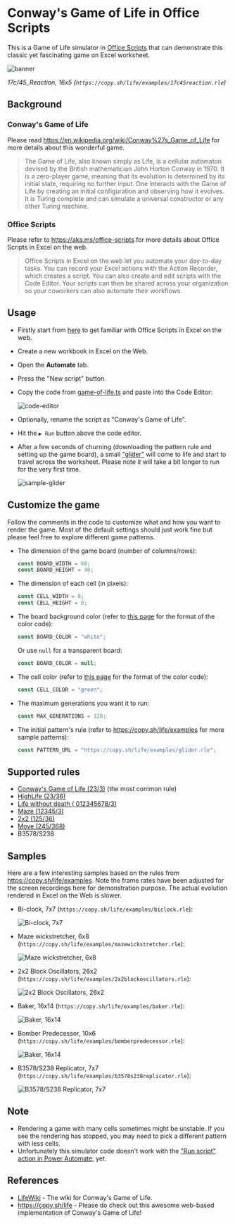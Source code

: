 # Conway's Game of Life in Office Scripts

This is a Game of Life simulator in [Office Scripts](https://aka.ms/office-scripts) that can demonstrate this classic yet fascinating game on Excel worksheet.

![banner](images/sample-reaction.gif)

*17c/45_Reaction, 16x5 (`https://copy.sh/life/examples/17c45reaction.rle`)*

## Background

### Conway's Game of Life

Please read <https://en.wikipedia.org/wiki/Conway%27s_Game_of_Life> for more details about this wonderful game.

> The Game of Life, also known simply as Life, is a cellular automaton devised by the British mathematician John Horton Conway in 1970. It is a zero-player game, meaning that its evolution is determined by its initial state, requiring no further input. One interacts with the Game of Life by creating an initial configuration and observing how it evolves. It is Turing complete and can simulate a universal constructor or any other Turing machine.

### Office Scripts

Please refer to <https://aka.ms/office-scripts> for more details about Office Scripts in Excel on the web.

> Office Scripts in Excel on the web let you automate your day-to-day tasks. You can record your Excel actions with the Action Recorder, which creates a script. You can also create and edit scripts with the Code Editor. Your scripts can then be shared across your organization so your coworkers can also automate their workflows.

## Usage

- Firstly start from [here](https://aka.ms/office-scripts) to get familiar with Office Scripts in Excel on the web.

- Create a new workbook in Excel on the Web.

- Open the **Automate** tab.

- Press the "New script" button.

- Copy the code from [game-of-life.ts](https://raw.githubusercontent.com/yutao-huang/office-scripts-conway-game-of-life/master/src/game-of-life.ts) and paste into the Code Editor:

  ![code-editor](images/code-editor.png)

- Optionally, rename the script as "Conway's Game of Life".
- Hit the `▶ Run` button above the code editor.
- After a few seconds of churning (downloading the pattern rule and setting up the game board), a small ["glider"](https://www.conwaylife.com/wiki/Glider) will come to life and start to travel across the worksheet. Please note it will take a bit longer to run for the very first time.

  ![sample-glider](images/sample-glider.gif)

## Customize the game

Follow the comments in the code to customize what and how you want to render the game. Most of the default settings should just work fine but please feel free to explore different game patterns.

- The dimension of the game board (number of columns/rows):

  ```typescript
  const BOARD_WIDTH = 60;
  const BOARD_HEIGHT = 40;
  ```

- The dimension of each cell (in pixels):

  ```typescript
  const CELL_WIDTH = 8;
  const CELL_HEIGHT = 8;
  ```

- The board background color (refer to [this page](https://docs.microsoft.com/en-us/javascript/api/office-scripts/excelscript/excelscript.rangefill?view=office-scripts#setColor_color_) for the format of the color code):

  ```typescript
  const BOARD_COLOR = "white";
  ```

  Or use `null` for a transparent board:

  ```typescript
  const BOARD_COLOR = null;
  ```

- The cell color (refer to [this page](https://docs.microsoft.com/en-us/javascript/api/office-scripts/excelscript/excelscript.rangefill?view=office-scripts#setColor_color_) for the format of the color code):

  ```typescript
  const CELL_COLOR = "green";
  ```

- The maximum generations you want it to run:

  ```typescript
  const MAX_GENERATIONS = 120;
  ```

- The initial pattern's rule (refer to <https://copy.sh/life/examples> for more sample patterns):

  ```typescript
  const PATTERN_URL = "https://copy.sh/life/examples/glider.rle";
  ```

## Supported rules

- [Conway's Game of Life (23/3)](https://www.conwaylife.com/wiki/Conway%27s_Game_of_Life) (the most common rule)
- [HighLife (23/36)](https://www.conwaylife.com/wiki/OCA:HighLife)
- [Life without death ( 012345678/3)](https://www.conwaylife.com/wiki/OCA:Life_without_death)
- [Maze (12345/3)](https://www.conwaylife.com/wiki/OCA:Maze)
- [2x2 (125/36)](https://www.conwaylife.com/wiki/OCA:2%C3%972)
- [Move (245/368)](https://www.conwaylife.com/wiki/OCA:Move)
- B3578/S238

## Samples

Here are a few interesting samples based on the rules from <https://copy.sh/life/examples>. Note the frame rates have been adjusted for the screen recordings here for demonstration purpose. The actual evolution rendered in Excel on the Web is slower.

- Bi-clock, 7x7 (`https://copy.sh/life/examples/biclock.rle`):

  ![Bi-clock, 7x7](images/sample-bi-clock.gif)

- Maze wickstretcher, 6x8 (`https://copy.sh/life/examples/mazewickstretcher.rle`):

  ![Maze wickstretcher, 6x8](images/sample-wick-stretcher.gif)

- 2x2 Block Oscillators, 26x2 (`https://copy.sh/life/examples/2x2blockoscillators.rle`):

  ![2x2 Block Oscillators, 26x2](images/sample-2x2-block-oscillators.gif)

- Baker, 16x14 (`https://copy.sh/life/examples/baker.rle`):

  ![Baker, 16x14](images/sample-baker.gif)

- Bomber Predecessor, 10x6 (`https://copy.sh/life/examples/bomberpredecessor.rle`):

  ![Baker, 16x14](images/sample-bomber-predecessor.gif)

- B3578/S238 Replicator, 7x7 (`https://copy.sh/life/examples/b3578s238replicator.rle`):

  ![B3578/S238 Replicator, 7x7](images/sample-b3578s238-replicator.gif)

## Note

- Rendering a game with many cells sometimes might be unstable. If you see the rendering has stopped, you may need to pick a different pattern with less cells.
- Unfortunately this simulator code doesn't work with the ["Run script" action in Power Automate](https://docs.microsoft.com/en-us/office/dev/scripts/tutorials/excel-power-automate-manual), yet.

## References

- [LifeWiki](https://www.conwaylife.com/wiki/Main_Page) - The wiki for Conway's Game of Life.
- <https://copy.sh/life> - Please do check out this awesome web-based implementation of Conway's Game of Life!
